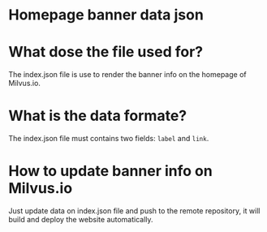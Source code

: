 # Homepage banner data json

# What dose the file used for?
The index.json file is use to render the banner info on the homepage of Milvus.io.

# What is the data formate?
The index.json file must contains two fields: `label` and `link`.

# How to update banner info on Milvus.io
Just update data on index.json file and push to the remote repository, it will build and deploy the website automatically.
